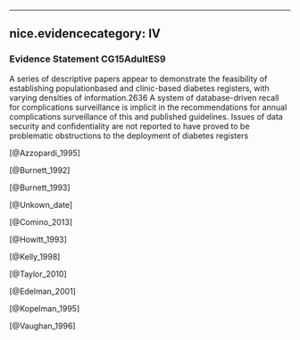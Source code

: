
---
nice.evidencecategory: IV
---

### Evidence Statement CG15AdultES9
A series of descriptive papers appear to demonstrate the feasibility of establishing populationbased and clinic-based diabetes registers, with varying densities of information.2636 A system of database-driven recall for complications surveillance is implicit in the recommendations for annual complications surveillance of this and published guidelines. Issues of data security and confidentiality are not reported to have proved to be problematic obstructions to the deployment
of diabetes registers

[@Azzopardi_1995]

[@Burnett_1992]

[@Burnett_1993]

[@Unkown_date]

[@Comino_2013]

[@Howitt_1993]

[@Kelly_1998]

[@Taylor_2010]

[@Edelman_2001]

[@Kopelman_1995]

[@Vaughan_1996]


